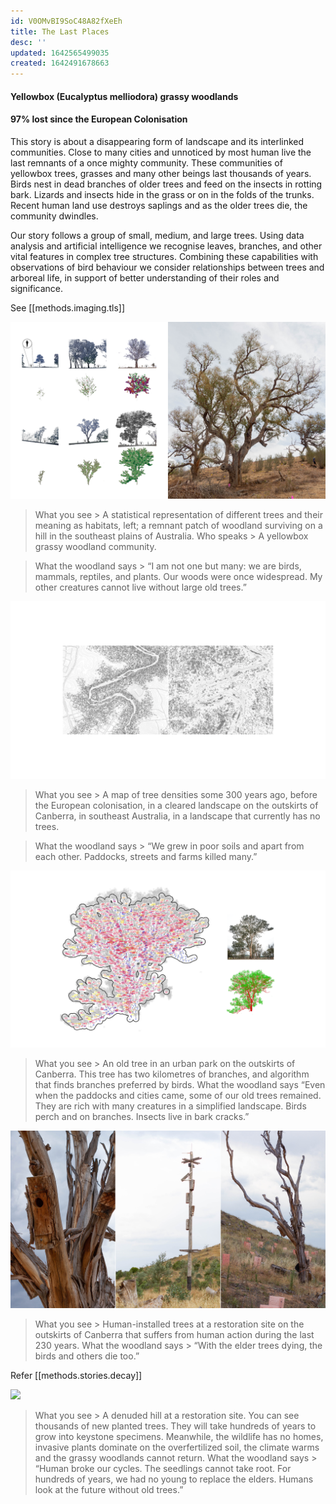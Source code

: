 ```yaml
---
id: V0OMvBI9SoC48A82fXeEh
title: The Last Places
desc: ''
updated: 1642565499035
created: 1642491678663
---
```


#### Yellowbox (Eucalyptus melliodora) grassy woodlands

#### 97% lost since the European Colonisation


This story is about a disappearing form of landscape and its interlinked communities.
Close to many cities and unnoticed by most human live the last remnants of a once mighty community. These communities of yellowbox trees, grasses and many other beings last thousands of years. Birds nest in dead branches of older trees and feed on the insects in rotting bark. Lizards and insects hide in the grass or on in the folds of the trunks. Recent human land use destroys saplings and as the older trees die, the community dwindles.

Our story follows a group of small, medium, and large trees. Using data analysis and artificial intelligence we recognise leaves, branches, and other vital features in complex tree structures. Combining these capabilities with observations of bird behaviour we consider relationships between trees and arboreal life, in support of better understanding of their roles and significance.

See [[methods.imaging.tls]]

![](assets/images/SIGGRAPH-Images/Last-Of-Their-Kind-022.png)

>What you see > A statistical representation of different trees and their meaning as habitats, left; a remnant patch of woodland surviving on a hill in the southeast plains of Australia.
Who speaks > A yellowbox grassy woodland community.

>What the woodland says > “I am not one but many: we are birds, mammals, reptiles, and plants. Our woods were once widespread. My other creatures cannot live without large old trees.”

![](assets/images/SIGGRAPH-Images/Last-Of-Their-Kind-023.png)

>What you see > A map of tree densities some 300 years ago, before the European colonisation, in a cleared landscape on the outskirts of Canberra, in southeast Australia, in a landscape that currently has no trees.

>What the woodland says > “We grew in poor soils and apart from each other. Paddocks, streets and farms killed many.”

![](assets/images/SIGGRAPH-Images/Last-Of-Their-Kind-024.png)

>What you see > An old tree in an urban park on the outskirts of Canberra. This tree has two kilometres of branches, and algorithm that finds branches preferred by birds.
What the woodland says 
> “Even when the paddocks and cities came, some of our old trees remained. They are rich with many creatures in a simplified landscape. Birds perch and on branches. Insects live in bark cracks.”

![](assets/images/SIGGRAPH-Images/Last-Of-Their-Kind-025.png)

>What you see > Human-installed trees at a restoration site on the outskirts of Canberra that suffers from human action during the last 230 years.
What the woodland says > “With the elder trees dying, the birds and others die too.”

Refer [[methods.stories.decay]]

![](assets/images/SIGGRAPH-Images/Last-Of-Their-Kind-026.png)

>What you see > A denuded hill at a restoration site. You can see thousands of new planted trees. They will take hundreds of years to grow into keystone specimens. Meanwhile, the wildlife has no homes, invasive plants dominate on the overfertilized soil, the climate warms and the grassy woodlands cannot return.
What the woodland says > “Human broke our cycles. The seedlings cannot take root. For hundreds of years, we had no young to replace the elders. Humans look at the future without old trees.”
